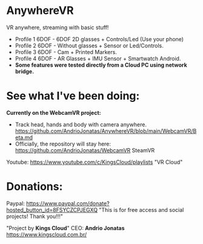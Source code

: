 # AnywhereVR
VR anywhere, streaming with basic stuff!

- Profile 1 6DOF - 6DOF 2D glasses + Controls/Led (Use your phone)
- Profile 2 6DOF - Without glasses + Sensor or Led/Controls.
- Profile 3 6DOF - Cam + Printed Markers.
- Profile 4 6DOF - AR Glasses + IMU Sensor + Smartwatch Android.
- **Some features were tested directly from a Cloud PC using network bridge.**

# See what I've been doing:
**Currently on the WebcamVR project:**
- Track head, hands and body with camera anywhere.
https://github.com/AndrioJonatas/AnywhereVR/blob/main/WebcamVR/Beta.md 
- Officially, the repository will stay here: https://github.com/AndrioJonatas/WebcamVR SteamVR

Youtube: https://www.youtube.com/c/KingsCloud/playlists "VR Cloud"

# Donations:
Paypal: https://www.paypal.com/donate?hosted_button_id=8FSYCZCPJEGXQ "This is for free access and social projects! Thank you!!!"

"Project by **Kings Cloud**"
CEO: **Andrio Jonatas**
https://www.kingscloud.com.br/
